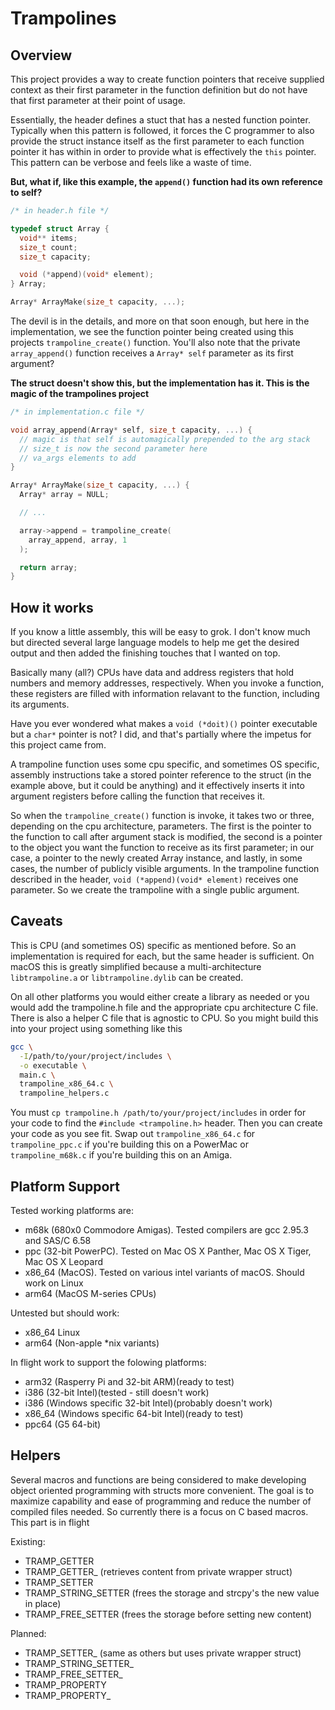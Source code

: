 # Trampolines

## Overview 

This project provides a way to create function pointers that receive
supplied context as their first parameter in the function definition 
but do not have that first parameter at their point of usage.

Essentially, the header defines a stuct that has a nested function
pointer. Typically when this pattern is followed, it forces the C 
programmer to also provide the struct instance itself as the first
parameter to each function pointer it has within in order to provide
what is effectively the `this` pointer. This pattern can be verbose
and feels like a waste of time.

**But, what if, like this example, the `append()` function had its 
own reference to self?**

```c
/* in header.h file */

typedef struct Array {
  void** items;
  size_t count;
  size_t capacity;

  void (*append)(void* element);
} Array;

Array* ArrayMake(size_t capacity, ...);
```

The devil is in the details, and more on that soon enough, but here
in the implementation, we see the function pointer being created using
this projects `trampoline_create()` function. You'll also note that the
private `array_append()` function receives a `Array* self` parameter
as its first argument?

**The struct doesn't show this, but the implementation has it. This is the
magic of the trampolines project**

```c
/* in implementation.c file */

void array_append(Array* self, size_t capacity, ...) {
  // magic is that self is automagically prepended to the arg stack
  // size_t is now the second parameter here
  // va_args elements to add
}

Array* ArrayMake(size_t capacity, ...) {
  Array* array = NULL;

  // ...

  array->append = trampoline_create(
    array_append, array, 1
  );

  return array;
}
```

## How it works

If you know a little assembly, this will be easy to grok. I don't know much
but directed several large language models to help me get the desired output
and then added the finishing touches that I wanted on top.

Basically many (all?) CPUs have data and address registers that hold numbers
and memory addresses, respectively. When you invoke a function, these registers
are filled with information relavant to the function, including its arguments.

Have you ever wondered what makes a `void (*doit)()` pointer executable but
a `char*` pointer is not? I did, and that's partially where the impetus for
this project came from.

A trampoline function uses some cpu specific, and sometimes OS specific, 
assembly instructions take a stored pointer reference to the struct (in the
example above, but it could be anything) and it effectively inserts it into
argument registers before calling the function that receives it.

So when the `trampoline_create()` function is invoke, it takes two or three,
depending on the cpu architecture, parameters. The first is the pointer to 
the function to call after argument stack is modified, the second is a pointer
to the object you want the function to receive as its first parameter; in our
case, a pointer to the newly created Array instance, and lastly, in some cases,
the number of publicly visible arguments. In the trampoline function described
in the header, `void (*append)(void* element)` receives one parameter. So we
create the trampoline with a single public argument.

## Caveats

This is CPU (and sometimes OS) specific as mentioned before. So an implementation
is required for each, but the same header is sufficient. On macOS this is greatly
simplified because a multi-architecture `libtrampoline.a` or `libtrampoline.dylib`
can be created. 

On all other platforms you would either create a library as needed or you would
add the trampoline.h file and the appropriate cpu architecture C file. There is
also a helper C file that is agnostic to CPU. So you might build this into your 
project using something like this

```sh
gcc \
  -I/path/to/your/project/includes \
  -o executable \
  main.c \
  trampoline_x86_64.c \
  trampoline_helpers.c
```

You must `cp trampoline.h /path/to/your/project/includes` in order for your code
to find the `#include <trampoline.h>` header. Then you can create your code as 
you see fit. Swap out `trampoline_x86_64.c` for `trampoline_ppc.c` if you're 
building this on a PowerMac or `trampoline_m68k.c` if you're building this on an
Amiga.

## Platform Support

Tested working platforms are:
 * m68k (680x0 Commodore Amigas). Tested compilers are gcc 2.95.3 and SAS/C 6.58
 * ppc (32-bit PowerPC). Tested on Mac OS X Panther, Mac OS X Tiger, Mac OS X Leopard
 * x86_64 (MacOS). Tested on various intel variants of macOS. Should work on Linux
 * arm64 (MacOS M-series CPUs)

Untested but should work:
 * x86_64 Linux
 * arm64 (Non-apple *nix variants)

In flight work to support the folowing platforms:
 * arm32 (Rasperry Pi and 32-bit ARM)(ready to test)
 * i386 (32-bit Intel)(tested - still doesn't work)
 * i386 (Windows specific 32-bit Intel)(probably doesn't work)
 * x86_64 (Windows specific 64-bit Intel)(ready to test)
 * ppc64 (G5 64-bit)

## Helpers

Several macros and functions are being considered to make developing object 
oriented programming with structs more convenient. The goal is to maximize
capability and ease of programming and reduce the number of compiled files 
needed. So currently there is a focus on C based macros. This part is in 
flight

Existing:
 * TRAMP_GETTER
 * TRAMP_GETTER_ (retrieves content from private wrapper struct)
 * TRAMP_SETTER
 * TRAMP_STRING_SETTER (frees the storage and strcpy's the new value in place)
 * TRAMP_FREE_SETTER (frees the storage before setting new content)

Planned:
 * TRAMP_SETTER_ (same as others but uses private wrapper struct)
 * TRAMP_STRING_SETTER_ 
 * TRAMP_FREE_SETTER_
 * TRAMP_PROPERTY
 * TRAMP_PROPERTY_
